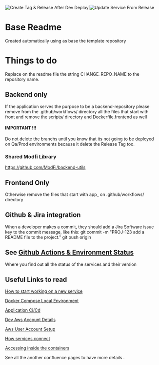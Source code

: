 ![Create Tag & Release After Dev Deploy](https://github.com/ModFi/CHANGE_REPO_NAME/workflows/Create%20Tag%20&%20Release%20After%20Dev%20Deploy/badge.svg)
![Update Service From Release](https://github.com/ModFi/CHANGE_REPO_NAME/workflows/Update%20Service%20From%20Release/badge.svg)

# Base Readme

Created automatically using as base the template repository

# Things to do

Replace on the readme file the string CHANGE_REPO_NAME to the repository name.

## Backend only
If the application serves the purpose to be a backend-repository please remove 
from the .github/workflows/ directory all the files that start with front
and remove the scripts/ directory and Dockerfile.frontend as well

#### IMPORTANT !!!
Do not delete the branchs until you know that its not going to be deployed on Qa/Prod environments because it delete the Release Tag too.

### Shared Modfi Library

https://github.com/ModFi/backend-utils

## Frontend Only
Otherwise remove the files that start with app_ on .github/workflows/ directory


## Github & Jira integration
When a developer makes a commit, they should add a Jira Software issue key to the commit message, like this:
git commit -m "PROJ-123 add a README file to the project."
git push origin <branchname>


## See [Github Actions & Environment Status](https://github.com/ModFi/action-dashboard)
Where you find out all the status of the services and their version

## Useful Links to read

[How to start working on a new service](https://modfi.atlassian.net/wiki/spaces/AR/pages/235470855/How+start+working+on+a+new+Service+Api)

[Docker Compose Local Environment](https://modfi.atlassian.net/wiki/spaces/AR/pages/259293213/Local+Docker+compose+environment)

[Application Ci/Cd](https://modfi.atlassian.net/wiki/spaces/AR/pages/141459459/Application+CI+CD)

[Dev Aws Account Details](https://modfi.atlassian.net/wiki/spaces/AR/pages/198279169/Dev+Aws+Account+Details)

[Aws User Account Setup](https://modfi.atlassian.net/wiki/spaces/AR/pages/226918421/User+Account+Setup)

[How services connect](https://modfi.atlassian.net/wiki/spaces/AR/pages/230129665/How+the+services+connect+.)

[Accessing inside the containers](https://modfi.atlassian.net/wiki/spaces/AR/pages/260112385/Accesing+inside+the+containers+from+the+Jump+Box)

See all the another confluence pages to have more details .






